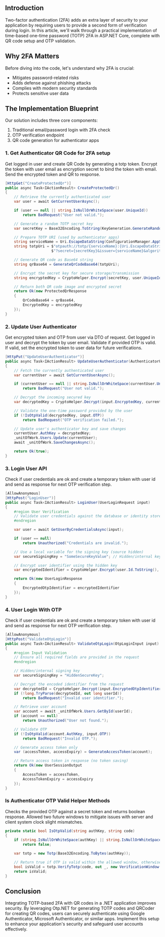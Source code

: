 ## Introduction

Two-factor authentication (2FA) adds an extra layer of security to your application by requiring users to provide a second form of verification during login. In this article, we'll walk through a practical implementation of time-based one-time password (TOTP) 2FA in ASP.NET Core, complete with QR code setup and OTP validation.

## Why 2FA Matters

Before diving into the code, let's understand why 2FA is crucial:

- Mitigates password-related risks
- Adds defense against phishing attacks
- Complies with modern security standards
- Protects sensitive user data

## The Implementation Blueprint

Our solution includes three core components:

1. Traditional email/password login with 2FA check
2. OTP verification endpoint
3. QR code generation for authenticator apps

### 1. Get Authenticator QR Code for 2FA setup

Get logged in user and create QR Code by generating a totp token. Encrypt the token with user email as encryption secret to bind the token with email. Send the encrypted token and QR to response.

```csharp
[HttpGet("CreateProtectedQr")]
public async Task<IActionResult> CreateProtectedQr()
{
    // Retrieve the currently authenticated user
    var user = await GetCurrentUserAsync();

    if (user == null || string.IsNullOrWhiteSpace(user.UniqueId))
        return BadRequest("User not valid.");

    // Generate a random TOTP secret key
    var secretKey = Base32Encoding.ToString(KeyGeneration.GenerateRandomKey(20));

    // Prepare TOTP URI (used by authenticator apps)
    string serviceName = Uri.EscapeDataString(ConfigurationManager.AppSettings["ServiceIssuer"]);
    string totpUri = $"otpauth://totp/{serviceName}:{Uri.EscapeDataString(user.Email)}" +
                     $"?secret={secretKey}&issuer={serviceName}&algorithm=SHA1&digits=6&period=30";

    // Generate QR code as Base64 string
    string qrBase64 = GenerateQrCodeBase64(totpUri);

    // Encrypt the secret key for secure storage/transmission
    string encryptedKey = CryptoHelper.Encrypt(secretKey, user.UniqueId);

    // Return both QR code image and encrypted secret
    return Ok(new ProtectedQrResponse
    {
        QrCodeBase64 = qrBase64,
        EncryptedKey = encryptedKey
    });
}
```

### 2. Update User Authenticator

Get encrypted token and OTP from user via DTO of request. Get logged in user and decrypt the token by user email. Validate if provided OTP is valid. If valid, set the encrypted token to user data for future verifications.

```csharp
[HttpPut("UpdateUserAuthenticator")]
public async Task<IActionResult> UpdateUserAuthenticator(AuthenticatorUpdateRequest input)
{
    // Fetch the currently authenticated user
    var currentUser = await GetCurrentUserAsync();

    if (currentUser == null || string.IsNullOrWhiteSpace(currentUser.UniqueId))
        return BadRequest("User not valid.");

    // Decrypt the incoming secured key
    var decryptedKey = CryptoHelper.Decrypt(input.EncryptedKey, currentUser.UniqueId);

    // Validate the one-time password provided by the user
    if (!IsOtpValid(decryptedKey, input.OTP))
        return BadRequest("OTP verification failed.");

    // Update user's authenticator key and save changes
    currentUser.AuthKey = decryptedKey;
    _unitOfWork.Users.Update(currentUser);
    await _unitOfWork.SaveChangesAsync();

    return Ok(true);
}
```

### 3. Login User API

Check if user credentials are ok and create a temporary token with user id and send as response for next OTP verification step.

```csharp
[AllowAnonymous]
[HttpPost("LoginUser")]
public async Task<IActionResult> LoginUser(UserLoginRequest input)
{
    #region User Verification
    // Validate user credentials against the database or identity store
    #endregion

    var user = await GetUserByCredentialsAsync(input);

    if (user == null)
        return Unauthorized("Credentials are invalid.");

    // Use a local variable for the signing key (source hidden)
    var secureSigningKey = "SomeSecureKeyValue"; // Hidden/internal key

    // Encrypt user identifier using the hidden key
    var encryptedIdentifier = CryptoHelper.Encrypt(user.Id.ToString(), secureSigningKey);

    return Ok(new UserLoginResponse
    {
        EncryptedOtpIdentifier = encryptedIdentifier
    });
}
```

### 4. User Login With OTP

Check if user credentials are ok and create a temporary token with user id and send as response for next OTP verification step.

```csharp
[AllowAnonymous]
[HttpPost("ValidateOtpLogin")]
public async Task<IActionResult> ValidateOtpLogin(OtpLoginInput input)
{
    #region Input Validation
    // Ensure all required fields are provided in the request
    #endregion

    // Hidden/internal signing key
    var secureSigningKey = "HiddenSecureKey";

    // Decrypt the encoded identifier from the request
    var decryptedId = CryptoHelper.Decrypt(input.EncryptedOtpIdentifier, secureSigningKey);
    if (!long.TryParse(decryptedId, out long userId))
        return BadRequest("Invalid user identifier.");

    // Retrieve user account
    var account = await _unitOfWork.Users.GetById(userId);
    if (account == null)
        return Unauthorized("User not found.");

    // Validate OTP
    if (!IsOtpValid(account.AuthKey, input.OTP))
        return BadRequest("Invalid OTP.");

    // Generate access token only
    var (accessToken, accessExpiry) = GenerateAccessToken(account);

    // Return access token in response (no token saving)
    return Ok(new UserSessionOutput
    {
        AccessToken = accessToken,
        AccessTokenExpiry = accessExpiry
    });
}
```

### Is Authenticator OTP Valid Helper Methods

Checks the provided OTP against a secret token and returns boolean response. Allowed two future windows to mitigate issues with server and client system clock slight mismatches.

```csharp
private static bool IsOtpValid(string authKey, string code)
{
    if (string.IsNullOrWhiteSpace(authKey) || string.IsNullOrWhiteSpace(code))
        return false;

    var totp = new Totp(Base32Encoding.ToBytes(authKey));

    // Return true if OTP is valid within the allowed window, otherwise false
    bool isValid = totp.VerifyTotp(code, out _, new VerificationWindow(previous: 2, future: 2));
    return isValid;
}
```


## Conclusion

Integrating TOTP-based 2FA with QR codes in a .NET application improves security. By leveraging Otp.NET for generating TOTP codes and QRCoder for creating QR codes, users can securely authenticate using Google Authenticator, Microsoft Authenticator, or similar apps. Implement this setup to enhance your application's security and safeguard user accounts effectively.
